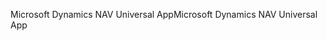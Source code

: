 <span data-ttu-id="ca3ef-101">Microsoft Dynamics NAV Universal App</span><span class="sxs-lookup"><span data-stu-id="ca3ef-101">Microsoft Dynamics NAV Universal App</span></span>